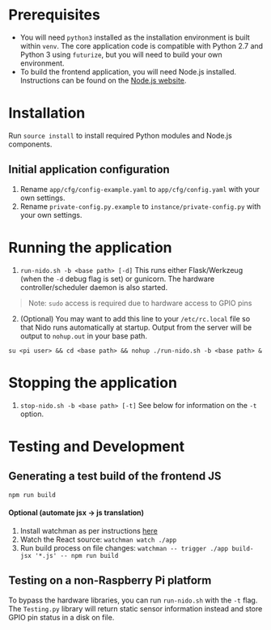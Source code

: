 # Prerequisites
- You will need `python3` installed as the installation environment is built within `venv`. The core application code is compatible with Python 2.7 and Python 3 using `futurize`, but you will need to build your own environment.
- To build the frontend application, you will need Node.js installed. Instructions can be found on the [Node.js website](https://nodejs.org/en/download/package-manager/#debian-and-ubuntu-based-linux-distributions).

# Installation
Run `source install` to install required Python modules and Node.js components.

## Initial application configuration
1. Rename `app/cfg/config-example.yaml` to `app/cfg/config.yaml` with your own settings.
2. Rename `private-config.py.example` to `instance/private-config.py` with your own settings.

# Running the application
1. `run-nido.sh -b <base path> [-d]` This runs either Flask/Werkzeug (when the `-d` debug flag is set) or gunicorn. The hardware controller/scheduler daemon is also started.
> Note: `sudo` access is required due to hardware access to GPIO pins
2. (Optional) You may want to add this line to your `/etc/rc.local` file so that Nido runs automatically at startup. Output from the server will be output to `nohup.out` in your base path.
```
su <pi user> && cd <base path> && nohup ./run-nido.sh -b <base path> &
```

# Stopping the application
1. `stop-nido.sh -b <base path> [-t]` See below for information on the `-t` option.

# Testing and Development

## Generating a test build of the frontend JS
`npm run build`

#### Optional (automate jsx -> js translation)
1. Install watchman as per instructions [here](https://facebook.github.io/watchman/docs/install.html)
2. Watch the React source: `watchman watch ./app`
3. Run build process on file changes: `watchman -- trigger ./app build-jsx '*.js' -- npm run build`

## Testing on a non-Raspberry Pi platform
To bypass the hardware libraries, you can run `run-nido.sh` with the `-t` flag. The `Testing.py` library will return static sensor information instead and store GPIO pin status in a disk on file.
